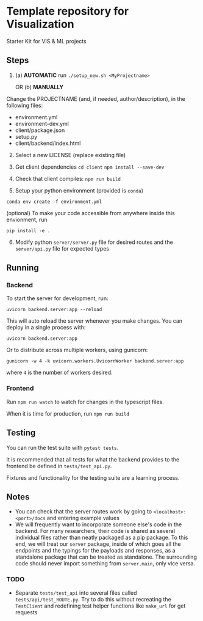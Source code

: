 # Template repository for Visualization

Starter Kit for VIS &amp; ML projects

## Steps
1.  (a) **AUTOMATIC** run `./setup_new.sh <MyProjectname>` 
    
    OR (b)  **MANUALLY**

Change the PROJECTNAME (and, if needed, author/description), in the following files:
- environment.yml
- environment-dev.yml
- client/package.json
- setup.py
- client/backend/index.html

2. Select a new LICENSE (replace existing file)

3. Get client dependencies
`cd client`
`npm install --save-dev`

4. Check that client compiles:
`npm run build`

5. Setup your python environment (provided is `conda`)

`conda env create -f environment.yml`

(optional) To make your code accessible from anywhere inside this envionment, run

`pip install -e .`

6. Modify python `server/server.py` file for desired routes and the `server/api.py` file for expected types

## Running
### Backend
To start the server for development, run:

`uvicorn backend.server:app --reload`

This will auto reload the server whenever you make changes. You can deploy in a single process with:

`uvicorn backend.server:app`

Or to distribute across multiple workers, using gunicorn:

`gunicorn -w 4 -k uvicorn.workers.UvicornWorker backend.server:app`

where `4` is the number of workers desired.

### Frontend
Run `npm run watch` to watch for changes in the typescript files. 

When it is time for production, run `npm run build`

## Testing
You can run the test suite with `pytest tests`.

It is recommended that all tests for what the backend provides to the frontend be defined in `tests/test_api.py`.

Fixtures and functionality for the testing suite are a learning process.

## Notes
- You can check that the server routes work by going to `<localhost>:<port>/docs` and entering example values
- We will frequently want to incorporate someone else's code in the backend. For many researchers, their code is shared as several individual files rather than neatly packaged as a pip package. To this end, we will treat our `server` package, inside of which goes all the endpoints and the typings for the payloads and responses, as a standalone package that can be treated as standalone. The surrounding code should never import something from `server.main`, only vice versa.

### TODO
- Separate `tests/test_api` into several files called `tests/api/test_ROUTE.py`. Try to do this without recreating the `TestClient` and redefining test helper functions like `make_url` for get requests